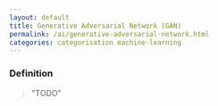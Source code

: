 ```yaml
---
layout: default
title: Generative Adversarial Network (GAN)
permalink: /ai/generative-adversarial-network.html
categories: categorisation machine-learning
---
```


### Definition

> "TODO"
